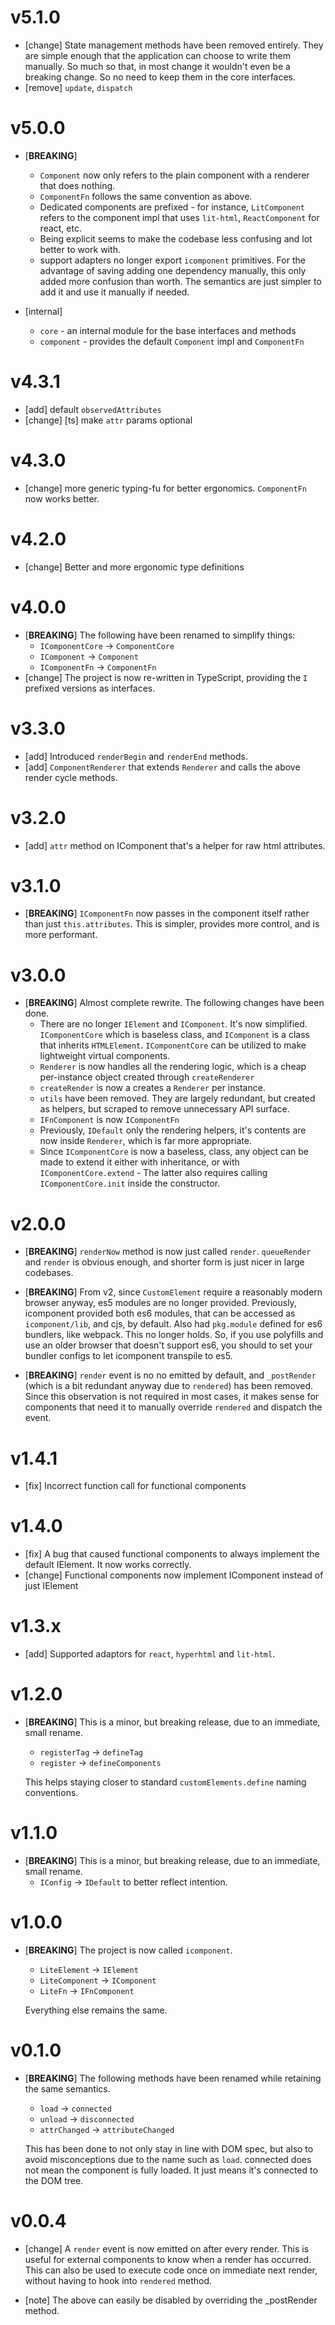 # v5.1.0

- [change] State management methods have been removed entirely. They are simple enough that the application can choose to write them manually. So much so that, in most change it wouldn't even be a breaking change. So no need to keep them in the core interfaces.
- [remove] `update`, `dispatch` 

# v5.0.0

- [**BREAKING**]
    - `Component` now only refers to the plain component with a renderer that does nothing.
    - `ComponentFn` follows the same convention as above.
    - Dedicated components are prefixed - for instance, `LitComponent` refers to the component impl that uses `lit-html`, `ReactComponent` for react, etc.
    - Being explicit seems to make the codebase less confusing and lot better to work with.
    - support adapters no longer export `icomponent` primitives. For the advantage of saving adding one dependency manually, this only added more confusion than worth. The semantics are just simpler to add it and use it manually if needed.  

- [internal]
    - `core` - an internal module for the base interfaces and methods
    - `component` - provides the default `Component` impl and `ComponentFn`

# v4.3.1

- [add] default `observedAttributes`
- [change] [ts] make `attr` params optional  

# v4.3.0

- [change] more generic typing-fu for better ergonomics. `ComponentFn` now works better.

# v4.2.0

- [change] Better and more ergonomic type definitions

# v4.0.0

- [**BREAKING**] The following have been renamed to simplify things: 
    - `IComponentCore` -> `ComponentCore`
    - `IComponent` -> `Component`
    - `IComponentFn` -> `ComponentFn`
- [change] The project is now re-written in TypeScript, providing the `I` prefixed versions as interfaces. 

# v3.3.0

- [add] Introduced `renderBegin` and `renderEnd` methods.
- [add] `ComponentRenderer` that extends `Renderer` and calls the above render cycle methods.

# v3.2.0

- [add] `attr` method on IComponent that's a helper for raw html attributes.

# v3.1.0

- [**BREAKING**] `IComponentFn` now passes in the component itself rather than just `this.attributes`. This is simpler, provides more control, and is more performant.

# v3.0.0

- [**BREAKING**] Almost complete rewrite. The following changes have been done.
    - There are no longer `IElement` and `IComponent`. It's now simplified. `IComponentCore` which is baseless class, and `IComponent` is a class that inherits `HTMLElement`. `IComponentCore` can be utilized to make lightweight virtual components.
    - `Renderer` is now handles all the rendering logic, which is a cheap per-instance object created through `createRenderer`
    - `createRender` is now a creates a `Renderer` per instance.
    - `utils` have been removed. They are largely redundant, but created as helpers, but scraped to remove unnecessary API surface.
    - `IFnComponent` is now `IComponentFn`
    - Previously, `IDefault` only the rendering helpers, it's contents are now inside `Renderer`, which is far more appropriate.
    - Since `IComponentCore` is now a baseless, class, any object can be made to extend it either with inheritance, or with `IComponentCore.extend` - The latter also requires calling `IComponentCore.init` inside the constructor. 

# v2.0.0

- [**BREAKING**] `renderNow` method is now just called `render`. `queueRender` and `render` is obvious enough, and shorter form is just nicer in large codebases.

- [**BREAKING**] From v2, since `CustomElement` require a reasonably modern browser anyway, es5 modules are no longer provided. Previously, icomponent provided both es6 modules, that can be accessed as `icomponent/lib`, and cjs, by default. Also had `pkg.module` defined for es6 bundlers, like webpack. This no longer holds. So, if you use polyfills and use an older browser that doesn't support es6, you should to set your bundler configs to let icomponent transpile to es5.

- [**BREAKING**] `render` event is no no emitted by default, and `_postRender` (which is a bit redundant anyway due to `rendered`) has been removed. Since this observation is not required in most cases, it makes sense for components that need it to manually override `rendered` and dispatch the event.

# v1.4.1

- [fix] Incorrect function call for functional components

# v1.4.0

- [fix] A bug that caused functional components to always implement the default IElement. It now works correctly.
- [change] Functional components now implement IComponent instead of just IElement

# v1.3.x

- [add] Supported adaptors for `react`, `hyperhtml` and `lit-html`.

# v1.2.0

- [**BREAKING**] This is a minor, but breaking release, due to an immediate, small rename.

    - `registerTag` -> `defineTag`
    - `register` -> `defineComponents`
    
    This helps staying closer to standard `customElements.define` naming conventions.

# v1.1.0

- [**BREAKING**] This is a minor, but breaking release, due to an immediate, small rename.
    - `IConfig` -> `IDefault` to better reflect intention.

# v1.0.0

- [**BREAKING**] The project is now called `icomponent`.
    - `LiteElement` -> `IElement`
    - `LiteComponent` -> `IComponent`
    - `LiteFn` -> `IFnComponent`
    
    Everything else remains the same.

# v0.1.0

- [**BREAKING**] The following methods have been renamed while retaining the same 
  semantics. 
    - `load` -> `connected`
    - `unload` -> `disconnected`
    - `attrChanged` -> `attributeChanged`

    This has been done to not only stay in line with DOM spec, but also
    to avoid misconceptions due to the name such as `load`. connected does not
    mean the component is fully loaded. It just means it's connected to the DOM
    tree.

# v0.0.4

- [change] A `render` event is now emitted on after every render. This is useful for external
  components to know when a render has occurred. This can also be used to execute
  code once on immediate next render, without having to hook into `rendered` method.
  
- [note] The above can easily be disabled by overriding the _postRender method.
